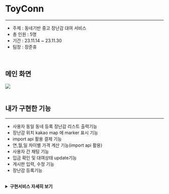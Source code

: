# ToyConn
<hr>
<ul>
  <li>주제 : 동네기반 중고 장난감 대여 서비스</li>
  <li>총 인원 : 5명</li>
  <li>기간 : 23.11.14 ~ 23.11.30</li>
  <li>팀장 : 장준휴</li>
</ul>
<br>
<h2> 메인 화면 </h2>
<img src="https://github.com/jangjunhyu/ToyConn/assets/120622212/ae5319a0-c6d0-4089-9d24-916f704e2aeb">
<br>
<br>
<h2>내가 구현한 기능</h2>
<hr>
<ul>
  <li>사용자 동일 동네 등록 장난감 리스트 출력기능</li>
  <li>장난감 위치 kakao map 에 marker 표시 기능</li>
  <li>import api 활용 결제 기능</li>
  <li>연,월,일 차이별 가격 계산 기능(import api 활용)</li>
  <li>사용자 간 채팅 기능</li>
  <li>입금 확인 및 대여상태 update기능</li>
  <li>게시판 입력, 수정 기능</li>
  <li>장난감 등록기능</li>
</ul>

<br>
<details>
<summary><b>구현서비스 자세히 보기</b></summary>
<h3> 사용자 동일 동네 등록 장난감 리스트 출력 기능</h3><a href="https://github.com/jangjunhyu/ToyConn/blob/5dddbdff884eb636a595db881a67a2c1e79094ce/ToyConn_project/src/main/webapp/toy_list.jsp#L430">[코드확인]</a>
<hr>
  <ul>
      <li>로그인 사용자와 동일한 동네 사용자가 등록한 장난감 리스트 출력</li>
      <li>DB에서 이미지 이름, 장난감 명, 1일 가격, 상품 NUM 가져와 출력</li>
  </ul>
  <img src="https://github.com/jangjunhyu/ToyConn/assets/120622212/7852fe8f-eb5b-445e-91dd-938171aeb399">

  <br>
  <h3>장난감 위치 kakao map 에 marker 표시 기능</h3><a href="https://github.com/jangjunhyu/ToyConn/blob/0d3a299e9aa624f36ed89de8c31d3b83ee3aafa3/ToyConn_project/src/main/webapp/toy_info.jsp#L554C2-L554C2">[코드확인]</a>
  <hr>
  <ul>
    <li>해당 장난감 등록 유저의 주소를 좌표로 변환</li>
    <li>변환한 좌표를 kakao map api를 연동하여 marker생성</li>
  </ul>
  <img src="https://github.com/jangjunhyu/ToyConn/assets/120622212/9dc13353-bc13-4c81-8bcd-3512c89ae65f">

  <br>
  <h3>import api 활용 결제 기능</h3><a href="https://github.com/jangjunhyu/ToyConn/blob/0d3a299e9aa624f36ed89de8c31d3b83ee3aafa3/ToyConn_project/src/main/webapp/pay_check.jsp#L176">[코드확인]</a>
  <hr>
  <ul>
    <li>장난감 채팅 창에서 날짜 선택 후 '온라인 결제' 버튼 클릭 시 카카오 pay 결제 창 출력</li>
  </ul>
  <img src="https://github.com/jangjunhyu/ToyConn/assets/120622212/ffb0d231-d01e-454f-9c97-6276db9873a3">

  <br>
  <h3>연, 월, 일 차이별 가격 계산 기능</h3><a href="https://github.com/jangjunhyu/ToyConn/blob/0d3a299e9aa624f36ed89de8c31d3b83ee3aafa3/ToyConn_project/src/main/java/controller/payCheckService.java#L20C7-L20C7">[코드확인]</a>
  <hr>
  <ul>
    <li>연도가 같고 월 이 같으면 일 수 차이만 반환</li>
    <li>연도가 같고 월이 다른 경우 map을 활용하여 계산</li>
    <li>연도도 다르다면 365를 더하여 계산</li>
  </ul>

  <br>
  <h3>입금 확인 및 대여 상태 update 기능</h3><a href="https://github.com/jangjunhyu/ToyConn/blob/0d3a299e9aa624f36ed89de8c31d3b83ee3aafa3/ToyConn_project/src/main/webapp/trade_list.jsp#L445">[코드확인]</a>
  <hr>
  <ul>
    <li>사용자가 결제 를 하면 소유주에게 결제 확인 및 대여 확정 리스트 생성</li>
    <li>상품 상태 '대여중'으로 바뀌고 다시 '반납확인'버튼 클릭 시 '대여가능'으로 변환</li>
  </ul>
  <img src="https://github.com/jangjunhyu/ToyConn/assets/120622212/90a18b52-9233-4cb0-8f05-97b9c88c3f81">

  <br>
  <h3>게시판 입력, 수정 기능</h3><a href="https://github.com/jangjunhyu/ToyConn/blob/e334d299381a4f8a75881a842e767e7cdb487d6d/ToyConn_project/src/main/webapp/board_list.jsp#L369">[코드확인]</a>
  <hr>
  <ul>
    <li>게시판 등록 시 제목, 익명, 내용 입력 가능</li>
    <li>수정 시 제목, 내용 수정</li>
  </ul>
  <img src="https://github.com/jangjunhyu/ToyConn/assets/120622212/c5f4d658-027e-4bba-9a7e-3f05215fa9c6">

  <br>
  <h3>장난감 등록기능</h3><a href="https://github.com/jangjunhyu/ToyConn/blob/e334d299381a4f8a75881a842e767e7cdb487d6d/ToyConn_project/src/main/webapp/toy_join.jsp#L389">[코드확인]</a>
  <hr>
  <ul>
    <li>장난감 등록 시 상품 이미지, 상품명, 가격, 카테고리, 세부 사항 등록 가능</li>
  </ul>
  <img src="https://github.com/jangjunhyu/ToyConn/assets/120622212/edf0283f-3d16-43a5-b861-4fb8649fb4a0">

  <br>
  <h3>채팅기능</h3>
  <a href="https://github.com/jangjunhyu/ToyConn/blob/e334d299381a4f8a75881a842e767e7cdb487d6d/ToyConn_project/src/main/webapp/message.jsp#L381C1-L381C1">[코드확인]</a>
  <hr>
  <ul>
    <li>사용자가 해당 장난감 상세정보에서 채팅하기를 클릭하면 상대방과의 채팅 시작</li>
    <li>'전송'버튼 클릭 시 채팅 보내기</li>
    <li>내 닉네임과 보낸 날짜, 장난감 이름 표현</li>
  </ul>
  <img src="https://github.com/jangjunhyu/ToyConn/assets/120622212/69c65259-ceb2-4167-9ff3-2c5c0c736709">
</details>
